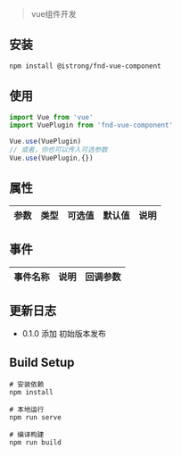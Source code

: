 > vue组件开发

## 安装

```sh
npm install @istrong/fnd-vue-component
```

## 使用

```js
import Vue from 'vue'
import VuePlugin from 'fnd-vue-component'

Vue.use(VuePlugin)
// 或者，你也可以传入可选参数
Vue.use(VuePlugin,{})
```

## 属性

参数 | 类型 | 可选值 | 默认值 | 说明
--- | --- | --- | --- | ---


## 事件

事件名称 | 说明 | 回调参数
--- | --- | ---


## 更新日志

- 0.1.0
添加 初始版本发布

## Build Setup

```
# 安装依赖
npm install

# 本地运行
npm run serve

# 编译构建
npm run build
```